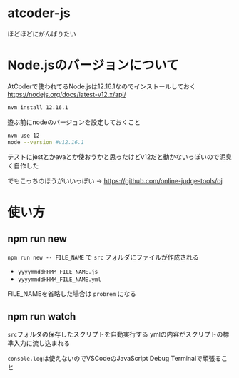 # atcoder-js

ほどほどにがんばりたい

# Node.jsのバージョンについて

AtCoderで使われてるNode.jsは12.16.1なのでインストールしておく
https://nodejs.org/docs/latest-v12.x/api/

```sh
nvm install 12.16.1
```

遊ぶ前にnodeのバージョンを設定しておくこと

```sh
nvm use 12
node --version #v12.16.1
```

テストにjestとかavaとか使おうかと思ったけどv12だと動かないっぽいので泥臭く自作した

でもこっちのほうがいいっぽい -> https://github.com/online-judge-tools/oj

# 使い方

## npm run new

`npm run new -- FILE_NAME` で `src` フォルダにファイルが作成される

- `yyyymmddHHMM_FILE_NAME.js`
- `yyyymmddHHMM_FILE_NAME.yml`

FILE_NAMEを省略した場合は `probrem` になる

## npm run watch

`src`フォルダの保存したスクリプトを自動実行する
ymlの内容がスクリプトの標準入力に流し込まれる

`console.log`は使えないのでVSCodeのJavaScript Debug Terminalで頑張ること